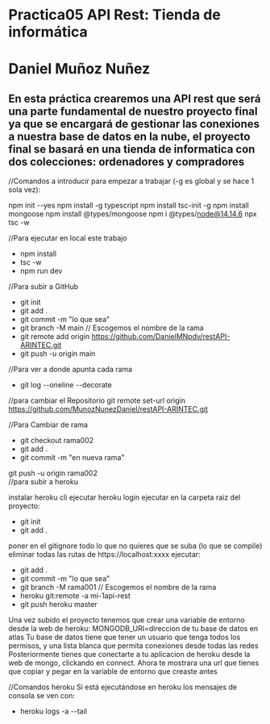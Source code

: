 # Practica05 API Rest: Tienda de informática
# Daniel Muñoz Nuñez
## En esta práctica crearemos una API rest que será una parte fundamental de nuestro proyecto final ya que se encargará de gestionar las conexiones a nuestra base de datos en la nube, el proyecto final se basará en una tienda de informatica con dos colecciones: ordenadores y compradores


//Comandos a introducir para empezar a trabajar (-g es global y se hace 1 sola vez):

npm init --yes
npm install -g typescript
npm install tsc-init -g
npm install mongoose
npm install @types/mongoose
npm i @types/node@14.14.6
npx tsc -w

//Para ejecutar en local este trabajo
- npm install
- tsc -w
- npm run dev


//Para subir a GitHub
- git init
- git add .
- git commit -m "lo que sea"
- git branch -M main   // Escogemos el nombre de la rama
- git remote add origin https://github.com/DanielMNpdv/restAPI-ARINTEC.git
- git push -u origin main

//Para ver a donde apunta cada rama
- git log --oneline --decorate

//para cambiar el Repositorio
git remote set-url origin https://github.com/MunozNunezDaniel/restAPI-ARINTEC.git

//Para Cambiar de rama
- git checkout rama002
- git add .
- git commit -m "en nueva rama"

git push -u origin rama002   
//para subir a heroku

instalar heroku cli
ejecutar heroku login
ejecutar en la carpeta raiz del proyecto:
- git init
- git add .

poner en el gitignore todo lo que no quieres que se suba (lo que se compile)
eliminar todas las rutas de https://localhost:xxxx
ejecutar: 
- git add .
- git commit -m "lo que sea"
- git branch -M rama001   // Escogemos el nombre de la rama
- heroku git:remote -a mi-1api-rest
- git push heroku master

Una vez subido el proyecto tenemos que crear una variable de entorno desde la web de heroku:
MONGODB_URI=direccion de tu base de datos en atlas
Tu base de datos tiene que tener un usuario que tenga todos los permisos,
y una lista blanca que permita conexiones desde todas las redes
Posteriormente tienes que conectarte a tu aplicacion de heroku desde la web de mongo, clickando en connect.
Ahora te mostrara una url que tienes que copiar y pegar en la variable de entorno que creaste antes

//Comandos heroku
Si está ejecutándose en heroku los mensajes de consola se ven con:
- heroku logs -a <APP> --tail